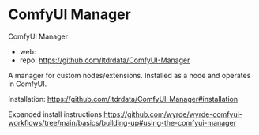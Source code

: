 ComfyUI Manager
========================
ComfyUI Manager
* web: 
* repo: https://github.com/ltdrdata/ComfyUI-Manager

A manager for custom nodes/extensions. Installed as a node and operates in ComfyUI.

Installation: https://github.com/ltdrdata/ComfyUI-Manager#installation

Expanded install instructions https://github.com/wyrde/wyrde-comfyui-workflows/tree/main/basics/building-up#using-the-comfyui-manager

